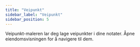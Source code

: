 ```yaml
---
title: "Veipunkt"
sidebar_label: "Veipunkt"
sidebar_position: 5
---
```


Veipunkt-maleren lar deg lage veipunkter i dine notater. Åpne eiendomsvisningen for å navigere til dem.
